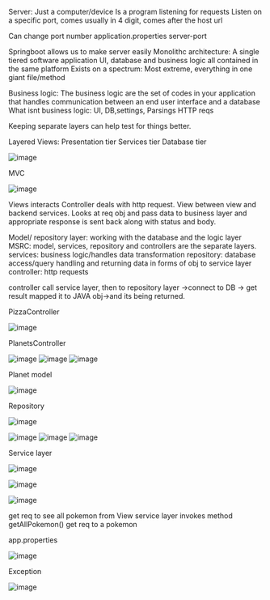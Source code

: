 Server: 
Just a computer/device 
Is a program listening for requests
Listen on a specific port, comes usually in 4 digit, comes after the host url

Can change port number
application.properties
server-port

Springboot allows us to make server easily
Monolithc architecture: A single tiered software application UI, database and business logic all contained in the same platform
Exists on a spectrum: Most extreme, everything in one giant file/method

Business logic: The business logic are the set of codes in your application that handles communication between an end user interface and a database
What isnt business logic: UI, DB,settings, Parsings HTTP reqs

Keeping separate layers can help test for things better.

Layered
Views: Presentation tier
Services tier
Database tier

![image](https://github.com/user-attachments/assets/3c56d0e4-f6a7-461d-979f-900de02ad1b0)


MVC

![image](https://github.com/user-attachments/assets/a86b87c1-4c1b-4deb-89fd-1b1e49e66609)

Views interacts
Controller deals with http request. View between view and backend services.  Looks at req obj and pass data to business layer and appropriate response is sent back along with status and body.

Model/ repository layer: working with the database and the logic layer
MSRC: model, services, repository and controllers are the separate layers.
services: business logic/handles data transformation
repository: database access/query handling and returning data in forms of obj to service layer
controller: http requests

controller call service layer, then to repository layer ->connect to DB -> get result mapped it to JAVA obj->and its being returned.

PizzaController

![image](https://github.com/user-attachments/assets/c16c239c-d50d-41b2-8420-8042d81a0b0b)

PlanetsController

![image](https://github.com/user-attachments/assets/ff15d3f4-d47e-4aca-82b8-9f53319b6f8b)
![image](https://github.com/user-attachments/assets/c92432b4-1796-4d96-9853-142d1f9d03da)
![image](https://github.com/user-attachments/assets/f525a468-e2b7-4051-9f47-180a7f6c7334)

Planet model

![image](https://github.com/user-attachments/assets/959796a7-cabe-4cb6-95a0-5f805f403340)

Repository

![image](https://github.com/user-attachments/assets/aeffc911-279a-49b8-8085-e18f64635ba3)

![image](https://github.com/user-attachments/assets/d834f59e-e07f-4830-bcfb-1f9b9bdd13d0)
![image](https://github.com/user-attachments/assets/875fd736-b6f8-4180-a8e6-f9ae78988499)
![image](https://github.com/user-attachments/assets/a2a31fc2-7b46-4c15-91ac-a495427ac36d)




Service layer

![image](https://github.com/user-attachments/assets/675bf58c-c4b2-4fbd-a537-4bb61c2fe848)

![image](https://github.com/user-attachments/assets/a5eef5d9-16ee-4ca1-98aa-73cbc247b0e6)


![image](https://github.com/user-attachments/assets/71b06788-014a-43d5-9385-5e7fb62ecc50)

get req to see all pokemon from View
service layer invokes method getAllPokemon()
get req to a pokemon


app.properties

![image](https://github.com/user-attachments/assets/6fc53306-2add-4f0d-b9c5-797be25641e4)

Exception

![image](https://github.com/user-attachments/assets/4b57579e-38c0-4f00-ac8c-34e7d805bd2d)











